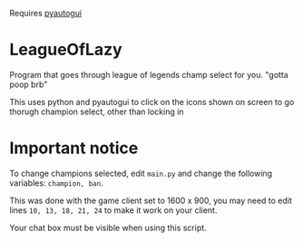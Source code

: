 Requires [pyautogui](https://pypi.org/project/PyAutoGUI/)

# LeagueOfLazy
Program that goes through league of legends champ select for you. 
"gotta poop brb"

This uses python and pyautogui to click on the icons shown on screen to go thorugh champion select, other than locking in

# Important notice

To change champions selected, edit ```main.py``` and change the following variables: ```champion, ban```.

This was done with the game client set to 1600 x 900, you may need to edit lines ```10, 13, 18, 21, 24``` to make it work on your client.

Your chat box must be visible when using this script.
